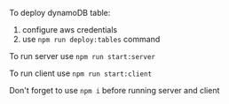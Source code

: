 To deploy dynamoDB table:
1) configure aws credentials
2) use `npm run deploy:tables` command

To run server use `npm run start:server`

To run client use `npm run start:client`

Don't forget to use `npm i` before running server and client